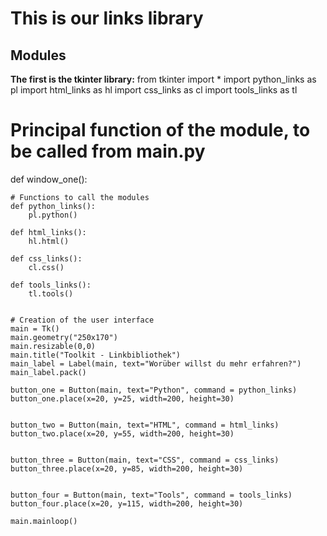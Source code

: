 # This is our links library


## Modules 

**The first is the tkinter library:**
from tkinter import *
import python_links as pl
import html_links as hl
import css_links as cl
import tools_links as tl

# Principal function of the module, to be called from main.py
def window_one():
    
    # Functions to call the modules 
    def python_links():
        pl.python()

    def html_links():
        hl.html()

    def css_links():
        cl.css()

    def tools_links():
        tl.tools()
        
        
    # Creation of the user interface
    main = Tk()
    main.geometry("250x170")
    main.resizable(0,0)
    main.title("Toolkit - Linkbibliothek")
    main_label = Label(main, text="Worüber willst du mehr erfahren?")
    main_label.pack()
    
    button_one = Button(main, text="Python", command = python_links)
    button_one.place(x=20, y=25, width=200, height=30)


    button_two = Button(main, text="HTML", command = html_links)
    button_two.place(x=20, y=55, width=200, height=30)


    button_three = Button(main, text="CSS", command = css_links)
    button_three.place(x=20, y=85, width=200, height=30)


    button_four = Button(main, text="Tools", command = tools_links)
    button_four.place(x=20, y=115, width=200, height=30)

    main.mainloop()
